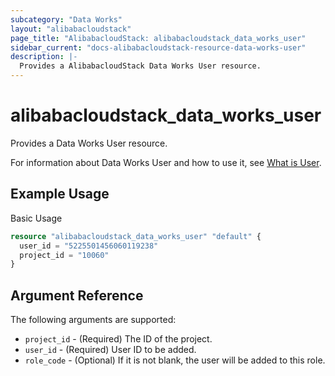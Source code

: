 ```yaml
---
subcategory: "Data Works"
layout: "alibabacloudstack"
page_title: "AlibabacloudStack: alibabacloudstack_data_works_user"
sidebar_current: "docs-alibabacloudstack-resource-data-works-user"
description: |- 
  Provides a AlibabacloudStack Data Works User resource.
---
```


# alibabacloudstack\_data\_works\_user

Provides a Data Works User resource.

For information about Data Works User and how to use it,
see [What is User](https://help.aliyun.com/apsara/enterprise/v_3_14_0_20210519/dide/enterprise-ascm-developer-guide/CreateProjectMember-1-2.html?spm=a2c4g.14484438.10001.561).

## Example Usage

Basic Usage

```terraform
resource "alibabacloudstack_data_works_user" "default" {
  user_id = "5225501456060119238"
  project_id = "10060"
}
```

## Argument Reference

The following arguments are supported:

* `project_id` - (Required) The ID of the project.
* `user_id` - (Required) User ID to be added.
* `role_code` - (Optional) If it is not blank, the user will be added to this role.

